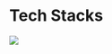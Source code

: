 # Tech Stacks

<img src="https://img.shields.io/badge/Swift-F05138?style=flat-square&logo=swift&logoColor=white"/>
